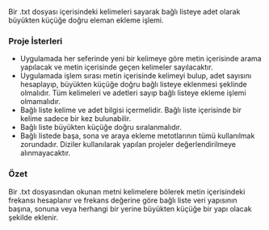 Bir .txt dosyası içerisindeki kelimeleri sayarak bağlı listeye adet olarak büyükten  küçüğe doğru eleman ekleme işlemi.

### Proje İsterleri
* Uygulamada her seferinde yeni bir kelimeye göre metin içerisinde arama yapılacak ve metin içerisinde geçen kelimeler sayılacaktır.
* Uygulamada işlem sırası metin içerisinde kelimeyi bulup, adet sayısını hesaplayıp, büyükten küçüğe doğru bağlı listeye eklenmesi şeklinde olmalıdır. Tüm kelimeleri ve adetleri sayıp bağlı listeye ekleme işlemi olmamalıdır. 
* Bağlı liste kelime ve adet bilgisi içermelidir. Bağlı liste içerisinde bir kelime sadece bir kez bulunabilir.
* Bağlı liste büyükten küçüğe doğru sıralanmalıdır.
* Bağlı listede başa, sona ve araya ekleme metotlarının tümü kullanılmak zorundadır. Diziler kullanılarak yapılan projeler değerlendirilmeye alınmayacaktır.

### Özet
Bir .txt dosyasından okunan metni kelimelere bölerek metin içerisindeki frekansı hesaplanır ve frekans değerine göre bağlı liste veri yapısının başına, sonuna veya herhangi bir yerine büyükten küçüğe bir yapı olacak şekilde eklenir.
